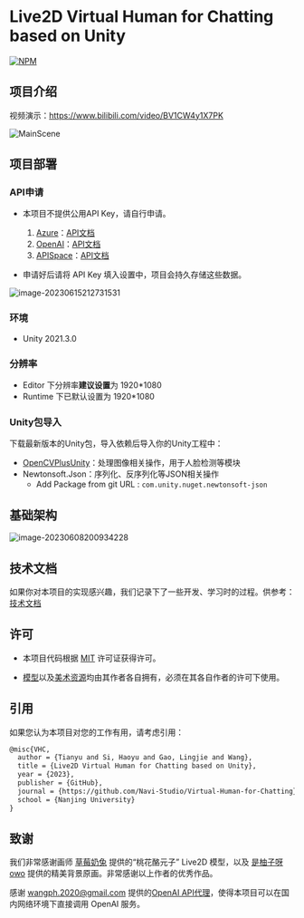 # Live2D Virtual Human for Chatting based on Unity

[<img alt="NPM" src="https://img.shields.io/badge/license-MIT-green">](https://opensource.org/license/mit) 

## 项目介绍

视频演示：https://www.bilibili.com/video/BV1CW4y1X7PK

![MainScene](https://cdn.dggyu.top/image/MainScene.png?imageslim)

## 项目部署

### API申请

-   本项目不提供公用API Key，请自行申请。
    1.   [Azure](https://azure.microsoft.com/zh-cn/products/cognitive-services/)：[API文档](https://learn.microsoft.com/zh-cn/azure/cognitive-services/speech-service/)
    2.   [OpenAI](https://platform.openai.com/account/api-keys)：[API文档](https://platform.openai.com/docs/api-reference)
    3.   [APISpace](https://www.apispace.com/eolink/api/wbqgfx/introduction)：[API文档](https://www.apispace.com/eolink/api/wbqgfx/apiDocument#scroll=0)


-   申请好后请将 API Key 填入设置中，项目会持久存储这些数据。

![image-20230615212731531](https://cdn.dggyu.top/image/image-20230615212731531.png?imageslim)

### 环境

- Unity 2021.3.0

### 分辨率

-   Editor 下分辨率**建议设置**为 1920*1080
-   Runtime 下已默认设置为 1920*1080

### Unity包导入

下载最新版本的Unity包，导入依赖后导入你的Unity工程中：

- [OpenCVPlusUnity](https://assetstore.unity.com/packages/tools/integration/opencv-plus-unity-85928)：处理图像相关操作，用于人脸检测等模块
- Newtonsoft.Json：序列化、反序列化等JSON相关操作
    - Add Package from git URL : `com.unity.nuget.newtonsoft-json`

## 基础架构

![image-20230608200934228](https://cdn.dggyu.top/image/image-20230608200934228.png?imageslim)

## 技术文档

如果你对本项目的实现感兴趣，我们记录下了一些开发、学习时的过程。供参考：[技术文档](./Assets/Documentation/doc.md)

## 许可

-   本项目代码根据 [MIT](https://opensource.org/license/mit) 许可证获得许可。

-   [模型](#致谢)以及[美术资源](#致谢)均由其作者各自拥有，必须在其各自作者的许可下使用。

## 引用

如果您认为本项目对您的工作有用，请考虑引用：

```tex
@misc{VHC,
  author = {Tianyu and Si, Haoyu and Gao, Lingjie and Wang},
  title = {Live2D Virtual Human for Chatting based on Unity},
  year = {2023},
  publisher = {GitHub},
  journal = {https://github.com/Navi-Studio/Virtual-Human-for-Chatting},
  school = {Nanjing University}
}
```

## 致谢

我们非常感谢画师 [草莓奶兔](https://www.bilibili.com/video/BV1hB4y1Q7vn) 提供的“桃花酪元子” Live2D 模型，以及 [是柚子呀owo](https://www.bilibili.com/video/BV1RW4y14715) 提供的精美背景原画。非常感谢以上作者的优秀作品。

感谢 [wangph.2020@gmail.com](mailto:wangph.2020@gmail.com) 提供的[OpenAI API代理](https://www.openai-proxy.com/)，使得本项目可以在国内网络环境下直接调用 OpenAI 服务。
